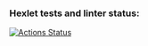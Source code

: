 ### Hexlet tests and linter status:
[![Actions Status](https://github.com/Michael57e/qa-engineer-project-84/actions/workflows/hexlet-check.yml/badge.svg)](https://github.com/Michael57e/qa-engineer-project-84/actions)